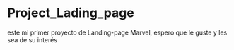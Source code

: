 # Project_Lading_page
este mi primer proyecto de Landing-page Marvel, espero que le guste y les sea de su interés 
